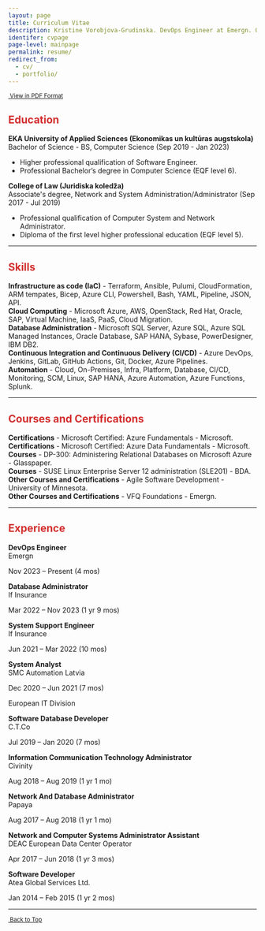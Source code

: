 ```yaml
---
layout: page
title: Curriculum Vitae
description: Kristine Vorobjova-Grudinska. DevOps Engineer at Emergn. Over 10 years of IT experience. Interested in Cloud Solutions, Data Platforms, and Infrastructure as Code. 
identifer: cvpage
page-level: mainpage
permalink: resume/
redirect_from:
  - cv/
  - portfolio/
---
```


<p  style="font-size: smaller;" ><a  href="{{ 'assets/docs/Resume-DevOps-K_Vorobjova-Grudinska.pdf' | absolute_url }}" class = "button special icon fa-file-pdf-o" target="_blank" rel="noopener noreferrer" >&nbsp;View in PDF Format</a></p>
<a name="top"></a>
<h2 style="color:#d32f2f;">Education</h2> 
<b>EKA University of Applied Sciences (Ekonomikas un kultūras augstskola)</b> <br>
Bachelor of Science - BS, Computer Science (Sep 2019 - Jan 2023)
 <ul>
  <li>Higher professional qualification of Software Engineer.</li>
  <li>Professional Bachelor’s degree in Computer Science (EQF level 6).</li>
</ul> 
<b>College of Law (Juridiska koledža)</b> <br>
Associate's degree, Network and System Administration/Administrator (Sep 2017 - Jul 2019)
 <ul>
  <li>Professional qualification of Computer System and Network Administrator.</li>
  <li>Diploma of the first level higher professional education (EQF level 5).</li>
</ul> 
<hr style="width:100%"> 
<h2 style="color:#d32f2f;">Skills</h2> 

<b>Infrastructure as code (IaC)</b> - Terraform, Ansible, Pulumi, CloudFormation, ARM tempates, Bicep, Azure CLI, Powershell, Bash, YAML, Pipeline, JSON, API.<br>
<b>Cloud Computing</b> - Microsoft Azure, AWS, OpenStack, Red Hat, Oracle, SAP, Virtual Machine, IaaS, PaaS, Cloud Migration.<br>
<b>Database Administration</b> - Microsoft SQL Server, Azure SQL, Azure SQL Managed Instances, Oracle Database, SAP HANA, Sybase, PowerDesigner, IBM DB2.<br>
<b>Continuous Integration and Continuous Delivery (CI/CD)</b> - Azure DevOps, Jenkins, GitLab, GitHub Actions, Git, Docker, Azure Pipelines.<br>
<b>Automation</b> - Cloud, On-Premises, Infra, Platform, Database, CI/CD, Monitoring, SCM, Linux, SAP HANA, Azure Automation, Azure Functions, Splunk.
<hr style="width:100%"> 

<h2 style="color:#d32f2f;">Courses and Certifications</h2> 
<b>Certifications</b> - Microsoft Certified: Azure Fundamentals - Microsoft. <br>
<b>Certifications</b> - Microsoft Certified: Azure Data Fundamentals - Microsoft. <br>
<b>Courses</b> - DP-300: Administering Relational Databases on Microsoft Azure - Glasspaper.<br>
<b>Courses</b> - SUSE Linux Enterprise Server 12 administration (SLE201) - BDA.<br>
<b>Other Courses  and Certifications</b> - Agile Software Development - University of Minnesota.<br>
<b>Other Courses  and Certifications</b> - VFQ Foundations - Emergn.<br>
<hr style="width:100%"> 

<h2 style="color:#d32f2f;">Experience</h2> 
<a href="{{ 'research' | absolute_url }}"  class="tag_btn"><span>  </span></a>
<b> 
DevOps Engineer</b><br>
Emergn

Nov 2023 – Present (4 mos)


<b> 
Database Administrator</b><br>
If Insurance

Mar 2022 – Nov 2023 (1 yr 9 mos)


<b> 
System Support Engineer</b><br>
If Insurance

Jun 2021 – Mar 2022 (10 mos)


<b>
System Analyst</b><br>
SMC Automation Latvia

Dec 2020 – Jun 2021 (7 mos)

European IT Division


<b> 
Software Database Developer</b><br>
C.T.Co

Jul 2019 – Jan 2020 (7 mos)


<b>
Information Communication Technology Administrator</b><br>
Civinity

Aug 2018 – Aug 2019 (1 yr 1 mo)


<b> 
Network And Database Administrator</b><br>
Papaya

Aug 2017 – Aug 2018 (1 yr 1 mo)


<b>
Network and Computer Systems Administrator Assistant</b><br>
DEAC European Data Center Operator

Apr 2017 – Jun 2018 (1 yr 3 mos)


<b> 
Software Developer</b><br>
Atea Global Services Ltd.

Jan 2014 – Feb 2015 (1 yr 2 mos)

<hr style="width:100%"> 

<p  style="font-size: smaller;" ><a href="#top" class="button icon fa-angle-double-up">&nbsp;Back to Top</a></p>
